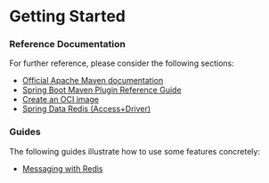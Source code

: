 # Getting Started

### Reference Documentation
For further reference, please consider the following sections:

* [Official Apache Maven documentation](https://maven.apache.org/guides/index.html)
* [Spring Boot Maven Plugin Reference Guide](https://docs.spring.io/spring-boot/docs/3.0.0/maven-plugin/reference/html/)
* [Create an OCI image](https://docs.spring.io/spring-boot/docs/3.0.0/maven-plugin/reference/html/#build-image)
* [Spring Data Redis (Access+Driver)](https://docs.spring.io/spring-boot/docs/3.0.0/reference/htmlsingle/#data.nosql.redis)

### Guides
The following guides illustrate how to use some features concretely:

* [Messaging with Redis](https://spring.io/guides/gs/messaging-redis/)

